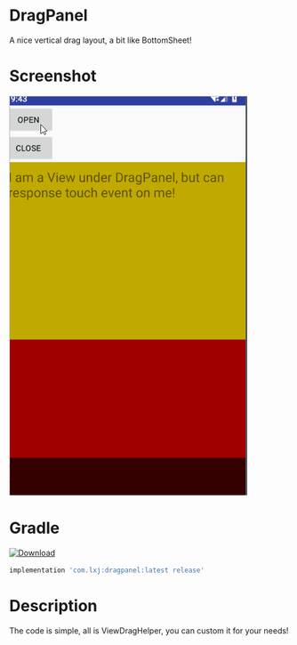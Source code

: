 # DragPanel
A nice vertical drag layout, a bit like BottomSheet!

# Screenshot
![DragPanel](/screenshot/1.gif)

# Gradle

[![Download](https://api.bintray.com/packages/li-xiaojun/jrepo/dragpanel/images/download.svg)]()

```groovy
implementation 'com.lxj:dragpanel:latest release'
```

# Description
The code is simple, all is ViewDragHelper, you can custom it for your needs!

